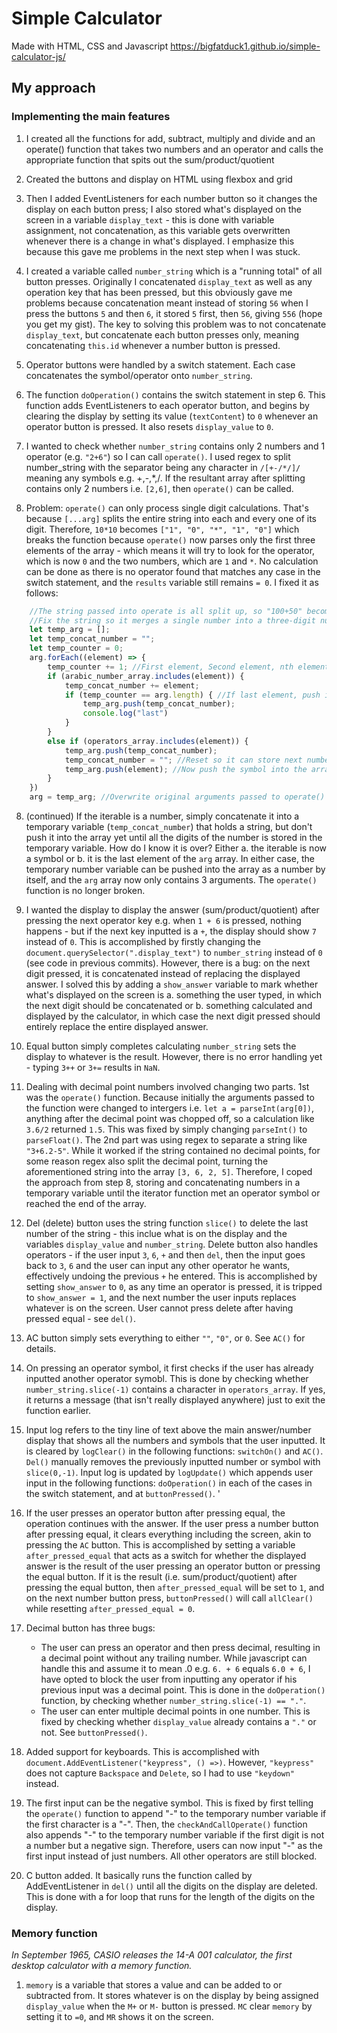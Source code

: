 # Simple Calculator
Made with HTML, CSS and Javascript
https://bigfatduck1.github.io/simple-calculator-js/

## My approach

### Implementing the main features

1. I created all the functions for add, subtract, multiply and divide and an operate() function that takes two numbers and an operator and calls the appropriate function that spits out the sum/product/quotient

2. Created the buttons and display on HTML using flexbox and grid

3. Then I added EventListeners for each number button so it changes the display on each button press; I also stored what's displayed on the screen in a variable `display_text` - this is done with variable assignment, not concatenation, as this variable gets overwritten whenever there is a change in what's displayed. I emphasize this because this gave me problems in the next step when I was stuck.

4. I created a variable called `number_string` which is a "running total" of all button presses. Originally I concatenated `display_text` as well as any operation key that has been pressed, but this obviously gave me problems because concatenation meant instead of storing `56` when I press the buttons `5` and then `6`, it stored `5` first, then `56`, giving `556` (hope you get my gist). The key to solving this problem was to not concatenate `display_text`, but concatenate each button presses only, meaning concatenating `this.id` whenever a number button is pressed.

5. Operator buttons were handled by a switch statement. Each case concatenates the symbol/operator onto `number_string`.

6. The function `doOperation()` contains the switch statement in step 6. This function adds EventListeners to each operator button, and begins by clearing the display by setting its value (`textContent`) to `0` whenever an operator button is pressed. It also resets `display_value` to `0`.

7. I wanted to check whether `number_string` contains only 2 numbers and 1 operator (e.g. `"2+6"`) so I can call `operate()`. I used regex to split number_string with the separator being any character in `/[+-/*/]/` meaning any symbols e.g. +,-,*,/. If the resultant array after splitting contains only 2 numbers i.e. `[2,6]`, then `operate()` can be called. 

8. Problem: `operate()` can only process single digit calculations. That's because `[...arg]` splits the entire string into each and every one of its digit. Therefore, `10*10` becomes `["1", "0", "*", "1", "0"]` which breaks the function because `operate()` now parses only the first three elements of the array - which means it will try to look for the operator, which is now `0` and the two numbers, which are `1` and `*`. No calculation can be done as there is no operator found that matches any case in the switch statement, and the `results` variable still remains `= 0`.
I fixed it as follows:
```js 
    //The string passed into operate is all split up, so "100+50" becomes ["1", "0"...]
    //Fix the string so it merges a single number into a three-digit number instead of three separate elements
    let temp_arg = [];
    let temp_concat_number = "";
    let temp_counter = 0;
    arg.forEach((element) => {
        temp_counter += 1; //First element, Second element, nth element...
        if (arabic_number_array.includes(element)) {
            temp_concat_number += element;
            if (temp_counter == arg.length) { //If last element, push into array as there are no more symobls left
                temp_arg.push(temp_concat_number);
                console.log("last")
            }
        }
        else if (operators_array.includes(element)) {
            temp_arg.push(temp_concat_number);
            temp_concat_number = ""; //Reset so it can store next number
            temp_arg.push(element); //Now push the symbol into the array
        }
    })
    arg = temp_arg; //Overwrite original arguments passed to operate()
```
8. (continued) If the iterable is a number, simply concatenate it into a temporary variable (`temp_concat_number`) that holds a string, but don't push it into the array yet until all the digits of the number is stored in the temporary variable. How do I know it is over? Either a. the iterable is now a symbol or b. it is the last element of the `arg` array. In either case, the temporary number variable can be pushed into the array as a number by itself, and the `arg` array now only contains 3 arguments. The `operate()` function is no longer broken.

9. I wanted the display to display the answer (sum/product/quotient) after pressing the next operator key e.g. when `1 + 6` is pressed, nothing happens - but if the next key inputted is a `+`, the display
should show `7` instead of `0`. This is accomplished by firstly changing the `document.querySelector(".display_text")` to `number_string` instead of `0` (see code in previous commits). However, there is a bug: on the next digit pressed, it is concatenated instead of replacing the displayed answer. I solved this by adding a `show_answer` variable to mark whether what's displayed on the screen is a. something the user typed, in which the next digit should be concatenated or b. something calculated and displayed by the calculator, in which case the next digit pressed should entirely replace the entire displayed answer.  

10. Equal button simply completes calculating `number_string` sets the display to whatever is the result. However, there is no error handling yet - typing `3++` or `3+=` results in `NaN`.

11. Dealing with decimal point numbers involved changing two parts. 1st was the `operate()` function. Because initially the arguments passed to the function were changed to intergers i.e. `let a = parseInt(arg[0])`, anything after the decimal point was chopped off, so a calculation like `3.6/2` returned `1.5`. This was fixed by simply changing `parseInt()` to `parseFloat()`. The 2nd part was using regex to separate a string like `"3+6.2-5"`. While it worked if the string contained no decimal points, for some reason regex also split the decimal point, turning the aforementioned string into the array `[3, 6, 2, 5]`. Therefore, I coped the approach from step 8, storing and concatenating numbers in a temporary variable until the iterator function met an operator symbol or reached the end of the array. 

12. Del (delete) button uses the string function `slice()` to delete the last number of the string - this inclue what is on the display and the variables `display_value` and `number_string`. Delete button also handles operators - if the user input `3`, `6`, `+` and then `del`, then the input goes back to `3`, `6` and the user can input any other operator he wants, effectively undoing the previous `+` he entered. This is accomplished by setting `show_answer` to `0`, as any time an operator is pressed, it is tripped to `show_answer = 1`, and the next number the user inputs replaces whatever is on the screen. User cannot press delete after having pressed equal - see `del()`.

13. AC button simply sets everything to either `""`, `"0"`, or `0`. See `AC()` for details.

14. On pressing an operator symbol, it first checks if the user has already inputted another operator symobl. This is done by checking whether `number_string.slice(-1)` contains a character in `operators_array`. If yes, it returns a message (that isn't really displayed anywhere) just to exit the function earlier. 

15. Input log refers to the tiny line of text above the main answer/number display that shows all the numbers and symbols that the user inputted. It is cleared by `logClear()` in the following functions: `switchOn()` and `AC()`. `Del()` manually removes the previously inputted number or symbol with `slice(0,-1)`. Input log is updated by `logUpdate()` which appends user input in the following functions: `doOperation()` in each of the cases in the switch statement, and at `buttonPressed()`. '

16. If the user presses an operator button after pressing equal, the operation continues with the answer. If the user press a number button after pressing equal, it clears everything including the screen, akin to pressing the `AC` button. This is accomplished by setting a variable `after_pressed_equal` that acts as a switch for whether the displayed answer is the result of the user pressing an operator button or pressing the equal button. If it is the result (i.e. sum/product/quotient) after pressing the equal button, then `after_pressed_equal` will be set to `1`, and on the next number button press, `buttonPressed()` will call `allClear()` while resetting `after_pressed_equal = 0`.

17. Decimal button has three bugs: 
    * The user can press an operator and then press decimal, resulting in a decimal point without any trailing number. While javascript can handle this and assume it to mean .0 e.g. `6. + 6` equals `6.0 + 6`, I have opted to block the user from inputting any operator if his previous input was a decimal point. This is done in the `doOperation()` function, by checking whether `number_string.slice(-1) == "."`.
    * The user can enter multiple decimal points in one number. This is fixed by checking whether `display_value` already contains a `"."` or not. See `buttonPressed()`.

18. Added support for keyboards. This is accomplished with `document.AddEventListener("keypress", () =>)`. However, `"keypress"` does not capture `Backspace` and `Delete`, so I had to use `"keydown"` instead.

19. The first input can be the negative symbol. This is fixed by first telling the `operate()` function to append "-" to the temporary number variable if the first character is a "-". Then, the `checkAndCallOperate()` function also appends "-" to the temporary number variable if the first digit is not a number but a negative sign. Therefore, users can now input "-" as the first input instead of just numbers. All other operators are still blocked.

20. C button added. It basically runs the function called by AddEventListener in `del()` until all the digits on the display are deleted. This is done with a for loop that runs for the length of the digits on the display.

### Memory function
*In September 1965, CASIO releases the 14-A 001 calculator, the first desktop calculator with a memory function.*

1. `memory` is a variable that stores a value and can be added to or subtracted from. It stores whatever is on the display by being assigned `display_value` when the `M+` or `M-` button is pressed. `MC` clear `memory` by setting it to `=0`, and `MR` shows it on the screen.

